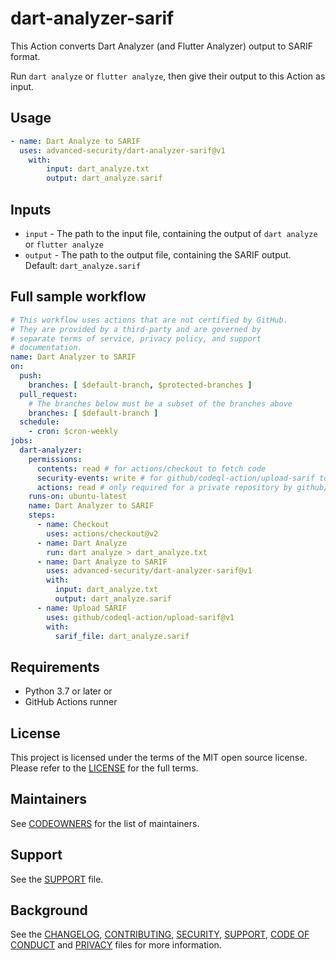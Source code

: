 # dart-analyzer-sarif

This Action converts Dart Analyzer (and Flutter Analyzer) output to SARIF format.

Run `dart analyze` or `flutter analyze`, then give their output to this Action as input.

## Usage

```yaml
- name: Dart Analyze to SARIF
  uses: advanced-security/dart-analyzer-sarif@v1
    with:
        input: dart_analyze.txt
        output: dart_analyze.sarif
```

## Inputs

* `input` - The path to the input file, containing the output of `dart analyze` or `flutter analyze`
* `output` - The path to the output file, containing the SARIF output. Default: `dart_analyze.sarif`

## Full sample workflow

```yaml
# This workflow uses actions that are not certified by GitHub.
# They are provided by a third-party and are governed by
# separate terms of service, privacy policy, and support
# documentation.
name: Dart Analyzer to SARIF
on:
  push:
    branches: [ $default-branch, $protected-branches ]
  pull_request:
    # The branches below must be a subset of the branches above
    branches: [ $default-branch ]
  schedule:
    - cron: $cron-weekly
jobs:
  dart-analyzer:
    permissions:
      contents: read # for actions/checkout to fetch code
      security-events: write # for github/codeql-action/upload-sarif to upload SARIF results
      actions: read # only required for a private repository by github/codeql-action/upload-sarif to get the Action run status
    runs-on: ubuntu-latest
    name: Dart Analyzer to SARIF
    steps:
      - name: Checkout
        uses: actions/checkout@v2
      - name: Dart Analyze
        run: dart analyze > dart_analyze.txt
      - name: Dart Analyze to SARIF
        uses: advanced-security/dart-analyzer-sarif@v1
        with:
          input: dart_analyze.txt
          output: dart_analyze.sarif
      - name: Upload SARIF
        uses: github/codeql-action/upload-sarif@v1
        with:
          sarif_file: dart_analyze.sarif
```

## Requirements

* Python 3.7 or later
or
* GitHub Actions runner

## License

This project is licensed under the terms of the MIT open source license. Please refer to the [LICENSE](LICENSE) for the full terms.

## Maintainers

See [CODEOWNERS](CODEOWNERS) for the list of maintainers.

## Support

See the [SUPPORT](SUPPORT.md) file.

## Background

See the [CHANGELOG](CHANGELOG.md), [CONTRIBUTING](CONTRIBUTING.md), [SECURITY](SECURITY.md), [SUPPORT](SUPPORT.md), [CODE OF CONDUCT](CODE_OF_CONDUCT.md) and [PRIVACY](PRIVACY.md) files for more information.
